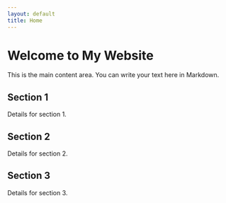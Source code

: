 ```yaml
---
layout: default
title: Home
---
```


# Welcome to My Website

This is the main content area. You can write your text here in Markdown.

## Section 1
<a name="section-1"></a>
Details for section 1.

## Section 2
<a name="section-2"></a>
Details for section 2.

## Section 3
<a name="section-3"></a>
Details for section 3.


